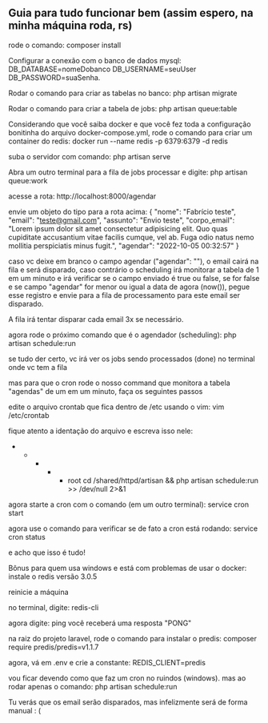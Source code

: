 

## Guia para tudo funcionar bem (assim espero, na minha máquina roda, rs)

rode o comando:
composer install

Configurar a conexão com o banco de dados mysql:
DB_DATABASE=nomeDobanco
DB_USERNAME=seuUser
DB_PASSWORD=suaSenha.

Rodar o comando para criar as tabelas no banco:
php artisan migrate

Rodar o comando para criar a tabela de jobs:
php artisan queue:table

Considerando que você saiba docker e que você fez toda a configuração bonitinha do arquivo docker-compose.yml, rode o comando para criar um container do redis:
docker run --name redis -p 6379:6379 -d redis

suba o servidor com comando:
php artisan serve

Abra um outro terminal para a fila de jobs processar e digite:
php artisan queue:work

acesse a rota:
http://localhost:8000/agendar

envie um objeto do tipo para a rota acima:
{
    "nome": "Fabrício teste",
    "email": "teste@gmail.com",
    "assunto": "Envio teste",
    "corpo_email": "Lorem ipsum dolor sit amet consectetur adipisicing elit. Quo quas cupiditate accusantium vitae facilis cumque, vel ab. Fuga odio natus nemo mollitia perspiciatis minus fugit.",
    "agendar": "2022-10-05 00:32:57"
}

caso vc deixe em branco o campo agendar ("agendar": ""), o email cairá na fila e será disparado, caso contrário o scheduling irá monitorar a tabela de 1 em um minuto e irá verificar se o campo enviado é true ou false, se for false e se  campo "agendar" for menor ou igual a data de agora (now()), pegue esse registro e envie para a fila de processamento para este email ser disparado.

A fila irá tentar disparar cada email 3x se necessário.

agora rode o próximo comando que é o agendador (scheduling):
php artisan schedule:run

se tudo der certo, vc irá ver os jobs sendo processados (done) no terminal onde vc tem a fila

mas para que o cron rode o nosso command que monitora a tabela "agendas" de um em um minuto, faça os seguintes passos

edite o arquivo crontab que fica dentro de /etc usando o vim:
vim /etc/crontab

fique atento a identação do arquivo e escreva isso nele:
* * * * * root cd /shared/httpd/artisan && php artisan schedule:run >> /dev/null 2>&1

agora starte a cron com o comando (em um outro terminal):
service cron start

agora use o comando para verificar se de fato a cron está rodando:
service cron status

e acho que isso é tudo!

Bônus para quem usa windows e está com problemas de usar o docker:
instale o redis versão 3.0.5

reinicie a máquina

no terminal, digite:
redis-cli

agora digite:
ping
você receberá uma resposta "PONG"

na raiz do projeto laravel, rode o comando para instalar o predis:
composer require predis/predis=v1.1.7

agora, vá em .env e crie a constante:
REDIS_CLIENT=predis

vou ficar devendo como que faz um cron no ruindos (windows).
mas ao rodar apenas o comando:
php artisan schedule:run

Tu verás que os email serão disparados, mas infelizmente será de forma manual : (



